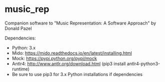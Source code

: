 # music_rep
Companion software to "Music Representation: A Software Approach" by Donald Pazel


Dependencies:
  - Python: 3.x
  - Mido: https://mido.readthedocs.io/en/latest/installing.html
  - Mock: https://pypi.python.org/pypi/mock
  - Antlr4: http://www.antlr.org/download.html
         (pip3 install antlr4-python3-runtime)
  - Be sure to use pip3 for 3.x Python installations if dependencies
    